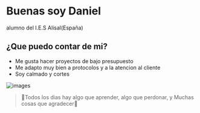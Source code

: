 ###
# Buenas soy Daniel
 alumno del I.E.S Alisal(España)
## ¿Que puedo contar de mi?
   
   * Me gusta hacer proyectos de bajo presupuesto                 
   * Me adapto muy bien a protocolos y a la atencion al cliente
   * Soy calmado y cortes  

   ![images](https://user-images.githubusercontent.com/115716866/195651810-98a3d5a2-3dd4-48ad-a05f-364948245ccc.jpg)

> 🤔Todos los dias hay algo que aprender, algo que perdonar, y Muchas cosas que agradecer🤔


<!--
**DanielGarciaSetien/DanielGarciaSetien** is a ✨ _special_ ✨ repository because its `README.md` (this file) appears on your GitHub profile.

Here are some ideas to get you started:

- 🔭 I’m currently working on ...
- 🌱 I’m currently learning ...
- 👯 I’m looking to collaborate on ...
- 🤔 I’m looking for help with ...
- 💬 Ask me about ...
- 📫 How to reach me: ...
- 😄 Pronouns: ...
- ⚡ Fun fact: ...
-->

